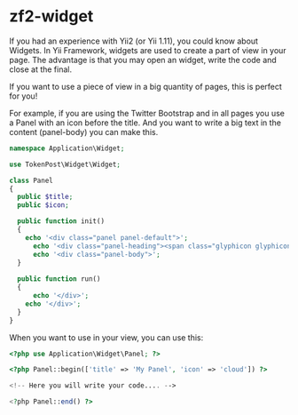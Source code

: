 zf2-widget
==========

If you had an experience with Yii2 (or Yii 1.11), you could know about Widgets.
In Yii Framework, widgets are used to create a part of view in your page. The advantage is that you may open an widget, write the code and close at the final.

If you want to use a piece of view in a big quantity of pages, this is perfect for you!

For example, if you are using the Twitter Bootstrap and in all pages you use a Panel with an icon before the title. And you want to write a big text in the content (panel-body) you can make this.

```php
namespace Application\Widget;

use TokenPost\Widget\Widget;

class Panel
{
  public $title;
  public $icon;

  public function init()
  {
    echo '<div class="panel panel-default">';
      echo '<div class="panel-heading"><span class="glyphicon glyphicon-' . $this->icon . '"></span>' . $this->title . '</div>';
      echo '<div class="panel-body">';
  }
  
  public function run()
  {
      echo '</div>';
    echo '</div>';
  }
}
```

When you want to use in your view, you can use this:

```php
<?php use Application\Widget\Panel; ?>

<?php Panel::begin(['title' => 'My Panel', 'icon' => 'cloud']) ?>

<!-- Here you will write your code.... -->

<?php Panel::end() ?>

```
